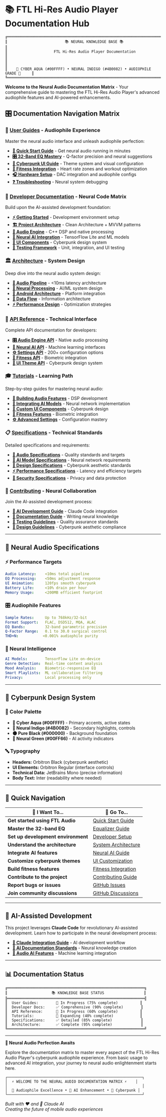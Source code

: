 # 📚 FTL Hi-Res Audio Player Documentation Hub

```
╔══════════════════════════════════════════════════════════════════════════════════╗
║                          📚 NEURAL KNOWLEDGE BASE 📚                            ║
║                     FTL Hi-Res Audio Player Documentation                       ║
║                                                                                  ║
║    🎵 CYBER AQUA (#00FFFF) • NEURAL INDIGO (#4B0082) • AUDIOPHILE GRADE 🎵     ║
╚══════════════════════════════════════════════════════════════════════════════════╝
```

**Welcome to the Neural Audio Documentation Matrix** - Your comprehensive guide to mastering the FTL Hi-Res Audio Player's advanced audiophile features and AI-powered enhancements.

## 🎛️ Documentation Navigation Matrix

### 👥 [**User Guides**](user-guides/) - Audiophile Experience
Master the neural audio interface and unleash audiophile perfection:

- **[🎵 Quick Start Guide](user-guides/quick-start.md)** - Get neural audio running in minutes
- **[🎛️ 32-Band EQ Mastery](user-guides/equalizer-guide.md)** - Q-factor precision and neural suggestions  
- **[🎨 Cyberpunk UI Guide](user-guides/ui-customization.md)** - Theme system and visual configuration
- **[💪 Fitness Integration](user-guides/fitness-guide.md)** - Heart rate zones and workout optimization
- **[🎧 Hardware Setup](user-guides/hardware-setup.md)** - DAC integration and audiophile configs
- **[❓ Troubleshooting](user-guides/troubleshooting.md)** - Neural system debugging

### 🔧 [**Developer Documentation**](developer/) - Neural Code Matrix
Build upon the AI-assisted development foundation:

- **[⚡ Getting Started](developer/getting-started.md)** - Development environment setup
- **[🏗️ Project Architecture](developer/architecture.md)** - Clean Architecture + MVVM patterns
- **[🎵 Audio Engine](developer/audio-engine.md)** - C++ DSP and native processing
- **[🤖 Neural AI Integration](developer/ai-integration.md)** - TensorFlow Lite and ML models
- **[🎨 UI Components](developer/ui-components.md)** - Cyberpunk design system
- **[🧪 Testing Framework](developer/testing.md)** - Unit, integration, and UI testing

### 🏛️ [**Architecture**](architecture/) - System Design
Deep dive into the neural audio system design:

- **[🎵 Audio Pipeline](architecture/audio-pipeline.md)** - <10ms latency architecture
- **[🧠 Neural Processing](architecture/neural-architecture.md)** - AI/ML system design
- **[📱 Android Architecture](architecture/android-architecture.md)** - Platform integration
- **[🔄 Data Flow](architecture/data-flow.md)** - Information architecture
- **[⚡ Performance Design](architecture/performance.md)** - Optimization strategies

### 📖 [**API Reference**](api/) - Technical Interface
Complete API documentation for developers:

- **[🎛️ Audio Engine API](api/audio-engine.md)** - Native audio processing
- **[🤖 Neural AI API](api/neural-ai.md)** - Machine learning interfaces
- **[⚙️ Settings API](api/settings.md)** - 200+ configuration options
- **[💪 Fitness API](api/fitness.md)** - Biometric integration
- **[🎨 UI Theme API](api/theme.md)** - Cyberpunk design system

### 🎓 [**Tutorials**](tutorials/) - Learning Path
Step-by-step guides for mastering neural audio:

- **[🎵 Building Audio Features](tutorials/audio-features.md)** - DSP development
- **[🤖 Integrating AI Models](tutorials/ai-models.md)** - Neural network implementation
- **[🎨 Custom UI Components](tutorials/ui-components.md)** - Cyberpunk design
- **[💪 Fitness Features](tutorials/fitness-features.md)** - Biometric integration
- **[⚙️ Advanced Settings](tutorials/advanced-settings.md)** - Configuration mastery

### 📋 [**Specifications**](specifications/) - Technical Standards
Detailed specifications and requirements:

- **[🎵 Audio Specifications](specifications/audio-specs.md)** - Quality standards and targets
- **[🤖 AI Model Specifications](specifications/ai-specs.md)** - Neural network requirements
- **[🎨 Design Specifications](specifications/design-specs.md)** - Cyberpunk aesthetic standards
- **[⚡ Performance Specifications](specifications/performance-specs.md)** - Latency and efficiency targets
- **[🔐 Security Specifications](specifications/security-specs.md)** - Privacy and data protection

### 🤝 [**Contributing**](contributing/) - Neural Collaboration
Join the AI-assisted development process:

- **[🤖 AI Development Guide](contributing/ai-development.md)** - Claude Code integration
- **[📝 Documentation Guide](contributing/documentation.md)** - Writing neural knowledge
- **[🧪 Testing Guidelines](contributing/testing.md)** - Quality assurance standards
- **[🎨 Design Guidelines](contributing/design.md)** - Cyberpunk aesthetic compliance

---

## 🎵 Neural Audio Specifications

### ⚡ Performance Targets
```yaml
Audio Latency:    <10ms total pipeline
EQ Processing:    <50ms adjustment response  
UI Animation:     120fps smooth cyberpunk
Battery Life:     <10% drain per hour
Memory Usage:     <200MB efficient footprint
```

### 🎛️ Audiophile Features
```yaml
Sample Rates:     Up to 768kHz/32-bit
Format Support:   FLAC, DSD512, MQA, ALAC
EQ Bands:         32-band parametric precision
Q-Factor Range:   0.1 to 30.0 surgical control
THD+N:           <0.001% audiophile purity
```

### 🤖 Neural Intelligence
```yaml
AI Models:        TensorFlow Lite on-device
Genre Detection:  Real-time content analysis
Mood Analysis:    Biometric-responsive EQ
Smart Playlists:  ML collaborative filtering
Privacy:          Local processing only
```

---

## 🎨 Cyberpunk Design System

### 🌈 Color Palette
- **🎵 Cyber Aqua (#00FFFF)** - Primary accents, active states
- **🔮 Neural Indigo (#4B0082)** - Secondary highlights, controls  
- **🌑 Pure Black (#000000)** - Background foundation
- **💚 Neural Green (#00FF66)** - AI activity indicators

### 🔤 Typography
- **Headers:** Orbitron Black (cyberpunk aesthetic)
- **UI Elements:** Orbitron Regular (interface controls)
- **Technical Data:** JetBrains Mono (precise information)
- **Body Text:** Inter (readability where needed)

---

## 🚀 Quick Navigation

| 🎯 I Want To... | 📍 Go To... |
|-----------------|-------------|
| **Get started using FTL Audio** | [Quick Start Guide](user-guides/quick-start.md) |
| **Master the 32-band EQ** | [Equalizer Guide](user-guides/equalizer-guide.md) |
| **Set up development environment** | [Developer Setup](developer/getting-started.md) |
| **Understand the architecture** | [System Architecture](architecture/) |
| **Integrate AI features** | [Neural AI Guide](developer/ai-integration.md) |
| **Customize cyberpunk themes** | [UI Customization](user-guides/ui-customization.md) |
| **Build fitness features** | [Fitness Integration](tutorials/fitness-features.md) |
| **Contribute to the project** | [Contributing Guide](contributing/) |
| **Report bugs or issues** | [GitHub Issues](https://github.com/subc0der/ftl-player/issues) |
| **Join community discussions** | [GitHub Discussions](https://github.com/subc0der/ftl-player/discussions) |

---

## 🤖 AI-Assisted Development

This project leverages **Claude Code** for revolutionary AI-assisted development. Learn how to participate in the neural development process:

- **[🤖 Claude Integration Guide](../CLAUDE.md)** - AI development workflow
- **[📝 AI Documentation Standards](contributing/ai-development.md)** - Neural knowledge creation
- **[🎵 Audio AI Features](developer/ai-integration.md)** - Machine learning integration

---

## 📊 Documentation Status

```
╔══════════════════════════════════════════════════════════════╗
║                    📚 KNOWLEDGE BASE STATUS                  ║
╠══════════════════════════════════════════════════════════════╣
║  User Guides:        🔄 In Progress (75% complete)          ║
║  Developer Docs:     ✅ Comprehensive (90% complete)        ║
║  API Reference:      🔄 In Progress (60% complete)          ║  
║  Tutorials:          🔄 Expanding (40% complete)            ║
║  Specifications:     ✅ Detailed (85% complete)             ║
║  Architecture:       ✅ Complete (95% complete)             ║
╚══════════════════════════════════════════════════════════════╝
```

---

**🎵 Neural Audio Perfection Awaits**

Explore the documentation matrix to master every aspect of the FTL Hi-Res Audio Player's cyberpunk audiophile experience. From basic usage to advanced AI integration, your journey to neural audio enlightenment starts here.

```
┌─────────────────────────────────────────────────────────────┐
│  ⚡ WELCOME TO THE NEURAL AUDIO DOCUMENTATION MATRIX ⚡    │
│                                                             │
│  🎵 Audiophile Excellence • 🤖 AI Enhancement • 🎨 Cyberpunk │
└─────────────────────────────────────────────────────────────┘
```

*Built with ❤️ and 🤖 Claude AI*  
*Creating the future of mobile audio experiences*